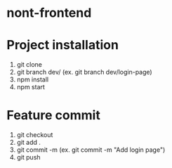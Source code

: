 # nont-frontend

# Project installation
1. git clone
2. git branch dev/<new-branch-name> (ex. git branch dev/login-page)
3. npm install
4. npm start
  
# Feature commit
1. git checkout <your-branch-name>
2. git add .
3. git commit -m <commit message> (ex. git commit -m "Add login page")
4. git push
